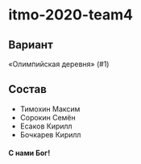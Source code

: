# itmo-2020-team4

## Вариант
«Олимпийская деревня» (#1)

## Состав
- Тимохин Максим
- Сорокин Семëн
- Есаков Кирилл
- Бочкарев Кирилл

#### С нами Бог!